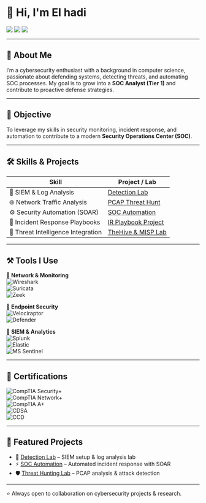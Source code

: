 # 👋 Hi, I'm El hadi  

<a href="https://www.linkedin.com/in/elhadi-mohammedi/"><img src="https://img.shields.io/badge/-LinkedIn-0077B5?style=flat&logo=Linkedin&logoColor=white"/></a> 
<a href="mailto:elhadi.mohammedi@outlook.com"><img src="https://img.shields.io/badge/-Email-D14836?style=flat&logo=Gmail&logoColor=white"/></a> 
<a href="https://github.com/ogrimagy"><img src="https://img.shields.io/github/followers/CHANGEME?label=Follow&style=social"/></a>  

---

## 🌟 About Me  
I’m a cybersecurity enthusiast with a background in computer science, passionate about defending systems, detecting threats, and automating SOC processes. My goal is to grow into a **SOC Analyst (Tier 1)** and contribute to proactive defense strategies.  

---

## 🎯 Objective  
To leverage my skills in security monitoring, incident response, and automation to contribute to a modern **Security Operations Center (SOC)**.  

---

## 🛠️ Skills & Projects  

| Skill                               | Project / Lab                                                                 |
|-------------------------------------|-------------------------------------------------------------------------------|
| 🔎 SIEM & Log Analysis              | [Detection Lab](https://github.com/CHANGEME/detection-lab)                   |
| 🌐 Network Traffic Analysis         | [PCAP Threat Hunt](https://github.com/CHANGEME/network-traffic-lab)          |
| ⚙️ Security Automation (SOAR)       | [SOC Automation](https://github.com/CHANGEME/soc-automation)                 |
| 🚨 Incident Response Playbooks       | [IR Playbook Project](https://github.com/CHANGEME/incident-response)         |
| 🧩 Threat Intelligence Integration  | [TheHive & MISP Lab](https://github.com/CHANGEME/threat-intel-integration)   |

---

## ⚒️ Tools I Use  

**🔹 Network & Monitoring**  
![Wireshark](https://img.shields.io/badge/-Wireshark-1679A7?logo=wireshark&logoColor=white&style=flat)  
![Suricata](https://img.shields.io/badge/-Suricata-EF3B2D?logo=suricata&logoColor=white&style=flat)  
![Zeek](https://img.shields.io/badge/-Zeek-5C2D91?logo=zeek&logoColor=white&style=flat)  

**🔹 Endpoint Security**  
![Velociraptor](https://img.shields.io/badge/-Velociraptor-4B275F?logo=velociraptor&logoColor=white&style=flat)  
![Defender](https://img.shields.io/badge/-Microsoft_Defender-0078D4?logo=microsoft&logoColor=white&style=flat)  

**🔹 SIEM & Analytics**  
![Splunk](https://img.shields.io/badge/-Splunk-000000?logo=splunk&logoColor=white&style=flat)  
![Elastic](https://img.shields.io/badge/-Elastic-005571?logo=elastic&logoColor=white&style=flat)  
![MS Sentinel](https://img.shields.io/badge/-Microsoft_Sentinel-0078D4?logo=microsoft&logoColor=white&style=flat)  

---

## 📜 Certifications  

![CompTIA Security+](https://img.shields.io/badge/-CompTIA_Security%2B-FF0000?logo=comptia&logoColor=white&style=flat)  
![CompTIA Network+](https://img.shields.io/badge/-CompTIA_Network%2B-007ACC?logo=comptia&logoColor=white&style=flat)  
![CompTIA A+](https://img.shields.io/badge/-CompTIA_A%2B-2E2E2E?logo=comptia&logoColor=white&style=flat)  
![CDSA](https://img.shields.io/badge/-CDSA-006400?style=flat&logoColor=white)  
![CCD](https://img.shields.io/badge/-CCD-000080?style=flat&logoColor=white)  

---

## 🚀 Featured Projects  
- 🔐 [Detection Lab](https://github.com/CHANGEME/detection-lab) – SIEM setup & log analysis lab  
- ⚡ [SOC Automation](https://github.com/CHANGEME/soc-automation) – Automated incident response with SOAR  
- 🛡️ [Threat Hunting Lab](https://github.com/CHANGEME/threat-hunting-lab) – PCAP analysis & attack detection  

---

⭐ Always open to collaboration on cybersecurity projects & research.  

